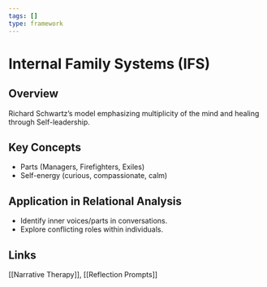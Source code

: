 ```yaml
---
tags: []
type: framework
---
```


<!-- @format -->

# Internal Family Systems (IFS)

## Overview

Richard Schwartz’s model emphasizing multiplicity of the mind and healing through Self-leadership.

## Key Concepts

- Parts (Managers, Firefighters, Exiles)
- Self-energy (curious, compassionate, calm)

## Application in Relational Analysis

- Identify inner voices/parts in conversations.
- Explore conflicting roles within individuals.

## Links

[[Narrative Therapy]], [[Reflection Prompts]]
